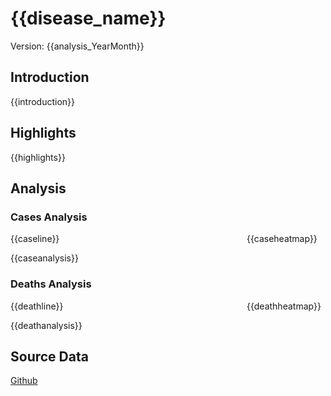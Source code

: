 # {{disease_name}}

Version: {{analysis_YearMonth}}

## Introduction

{{introduction}}

## Highlights

{{highlights}}

## Analysis

### Cases Analysis

<div style="display: flex; width: 100%;">
<div style="width: 75%;" class="figure">
{{caseline}}
</div>
<div style="width: 25%;" class="figure">
{{caseheatmap}}
</div>
</div>

{{caseanalysis}}

### Deaths Analysis

<div style="display: flex; width: 100%;">
<div style="width: 75%;" class="figure">
{{deathline}}
</div>
<div style="width: 25%;" class="figure">
{{deathheatmap}}
</div>
</div>


{{deathanalysis}}

## Source Data

<a href={{datalink}}><i class="fab fa-github"></i> Github</a>
